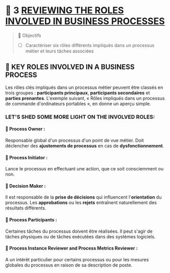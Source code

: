 # 🌸 3 [REVIEWING THE ROLES INVOLVED IN BUSINESS PROCESSES](https://learning.sap.com/learning-journeys/create-processes-and-automations-with-sap-build-process-automation/reviewing-the-roles-involved-in-business-processes_d6b5b3e5-7dfc-4c98-905e-9f450b53afa4)

> 🌺 Objectifs
>
> - [ ] Caractériser six rôles différents impliqués dans un processus métier et leurs tâches associées

## 🌸 KEY ROLES INVOLVED IN A BUSINESS PROCESS

Les rôles clés impliqués dans un processus métier peuvent être classés en trois groupes : **participants principaux**, **participants secondaires** et **parties prenantes**. L'exemple suivant, « Rôles impliqués dans un processus de commande d'ordinateurs portables », en donne un aperçu simple.

### LET'S SHED SOME MORE LIGHT ON THE INVOLVED ROLES:

#### 💮 Process Owner :

Responsable global d'un processus d'un point de vue métier. Doit déclencher des **ajustements de processus** en cas de **dysfonctionnement**.

#### 💮 Process Initiator :

Lance le processus en effectuant une action, que ce soit consciemment ou non.

#### 💮 Decision Maker :

Il est responsable de la **prise de décisions** qui influencent l'**orientation** du processus. Les **approbations** ou les **rejets** entraînent naturellement des résultats différents.

#### 💮 Process Participants :

Certaines tâches du processus doivent être réalisées. Il peut s'agir de tâches physiques ou de tâches exécutées dans des systèmes logiciels.

#### 💮 Process Instance Reviewer and Process Metrics Reviewer :

A un intérêt particulier pour certains processus ou pour les mesures globales du processus en raison de sa description de poste.
